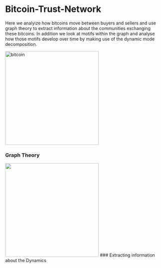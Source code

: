 # Bitcoin-Trust-Network
Here we analyize how bitcoins move between buyers and sellers and use graph theory to extract information about the communities exchanging these bitcoins. In addition we look at motifs within the graph and analyse how those motifs develop over time by making use of the dynamic mode decomposition. 

<img  src= https://bitcoin.org/img/home/bitcoin-img.svg?1601014243, alt = "bitcoin" width="300" height="300">


### Graph Theory

<img src = "C:\Users\Robert\Desktop\Writing\Latex Files\Images\Grpahs.JPG" width="300" height="300">
### Extracting information about the Dynamics
